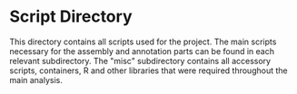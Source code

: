 # Script Directory
This directory contains all scripts used for the project. The main scripts necessary for the assembly and annotation parts can be found in each relevant subdirectory. The "misc" subdirectory contains all accessory scripts, containers, R and other libraries that were required throughout the main analysis.  
